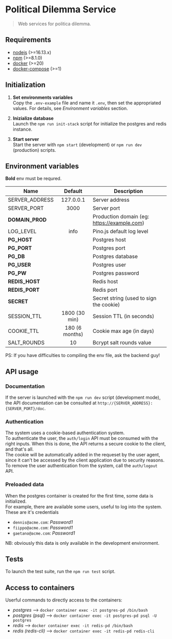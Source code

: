 # Political Dilemma Service

> Web services for politica dilemma.

## Requirements

- [nodejs](https://nodejs.org/en/) (>=16.13.x)
- [npm](https://www.npmjs.com/) (>=8.1.0)
- [docker](https://www.docker.com/) (>=20)
- [docker-compose](https://docs.docker.com/compose/) (>=1)

## Initialization

1. **Set environments variables**  
   Copy the `.env-example` file and name it `.env`, then set the appropriated values. For details, see _Environment variables_ section.

2. **Inizialize database**  
   Launch the `npm run init-stack` script for initialize the postgres and redis instance.

3. **Start server**  
   Start the server with `npm start` (development) or `npm run dev` (production) scripts.

## Environment variables

**Bold** env must be requred.

| Name            |    Default     | Description                                 |
| --------------- | :------------: | ------------------------------------------- |
| SERVER_ADDRESS  |   127.0.0.1    | Server address                              |
| SERVER_PORT     |      3000      | Server port                                 |
| **DOMAIN_PROD** |                | Production domain (eg: https://example.com) |
| LOG_LEVEL       |      info      | Pino.js default log level                   |
| **PG_HOST**     |                | Postgres host                               |
| **PG_PORT**     |                | Postgres port                               |
| **PG_DB**       |                | Postgres database                           |
| **PG_USER**     |                | Postgres user                               |
| **PG_PW**       |                | Postgres password                           |
| **REDIS_HOST**  |                | Redis host                                  |
| **REDIS_PORT**  |                | Redis port                                  |
| **SECRET**      |                | Secret string (used to sign the cookie)     |
| SESSION_TTL     | 1800 (30 min)  | Session TTL (in seconds)                    |
| COOKIE_TTL      | 180 (6 months) | Cookie max age (in days)                    |
| SALT_ROUNDS     |       10       | Bcrypt salt rounds value                    |

PS: If you have difficulties to compiling the env file, ask the backend guy!

## API usage

### Documentation

If the server is launched with the `npm run dev` script (development mode), the API documentation can be consulted at `http://{SERVER_ADDRESS}:{SERVER_PORT}/doc`.

### Authentication

The system uses a cookie-based authentication system.  
To authenticate the user, the `auth/login` API must be consumed with the right inputs. When this is done, the API returns a secure cookie to the client, and that's all.  
The cookie will be automatically added in the requeset by the user agent, since it can't be accessed by the client application due to security reasons.  
To remove the user authentication from the system, call the `auth/logout` API.

### Preloaded data

When the postgres container is created for the first time, some data is initialized.  
For example, there are available some users, useful to log into the system.
These are it's credentials

- `dennis@acme.com`: _Password1_
- `fiippo@acme.com`: _Password1_
- `gaetano@acme.com`: _Password1_

NB: obviously this data is only available in the development environment.

## Tests

To launch the test suite, run the `npm run test` script.

## Access to containers

Userful commands to directly access to the containers:

- _postgres_ --> `docker container exec -it postgres-pd /bin/bash`
- _postgres (psql)_ --> `docker container exec -it postgres-pd psql -U postgres`
- _redis_ --> `docker container exec -it redis-pd /bin/bash`
- _redis (redis-cli)_ --> `docker container exec -it redis-pd redis-cli`
